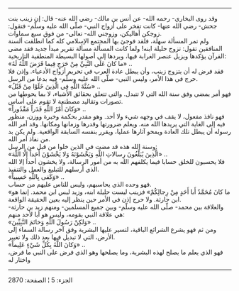 ------------------------------------------------------------------------

وقد روى البخاري- رحمه الله- عن أنس بن مالك- رضي الله عنه- قال: إن زينب
بنت جحش- رضي الله عنها- كانت تفخر على أزواج النبي- صلّى الله عليه وسلّم-
فتقول: زوجكن أهاليكن، وزوجني الله- تعالى- من فوق سبع سماوات.  
ولم تمر المسألة سهلة، فلقد فوجئ بها المجتمع الإسلامي كله كما انطلقت
ألسنة المنافقين تقول: تزوج حليلة ابنه! ولما كانت المسألة مسألة تقرير
مبدأ جديد فقد مضى القرآن يؤكدها ويزيل عنصر الغرابة فيها، ويردها إلى
أصولها البسيطة المنطقية التاريخية:  
«ما كانَ عَلَى النَّبِيِّ مِنْ حَرَجٍ فِيما فَرَضَ اللَّهُ لَهُ» ..  
فقد فرض له أن يتزوج زينب، وأن يبطل عادة العرب في تحريم أزواج الأدعياء.
وإذن فلا حرج في هذا الأمر، وليس النبي- صلّى الله عليه وسلّم- فيه بدعا من
الرسل.  
«سُنَّةَ اللَّهِ فِي الَّذِينَ خَلَوْا مِنْ قَبْلُ» ..  
فهو أمر يمضي وفق سنة الله التي لا تتبدل. والتي تتعلق بحقائق الأشياء، لا
بما يحوطها من تصورات وتقاليد مصطنعة لا تقوم على أساس.  
«وَكانَ أَمْرُ اللَّهِ قَدَراً مَقْدُوراً» ..  
فهو نافذ مفعول، لا يقف في وجهه شيء ولا أحد. وهو مقدر بحكمة وخبرة ووزن،
منظور فيه إلى الغاية التي يريدها الله منه. ويعلم ضرورتها وقدرها وزمانها
ومكانها. وقد أمر الله رسوله أن يبطل تلك العادة ويمحو آثارها عمليا، ويقرر
بنفسه السابقة الواقعية. ولم يكن بد من نفاذ أمر الله.  
وسنة الله هذه قد مضت في الذين خلوا من قبل من الرسل:  
«الَّذِينَ يُبَلِّغُونَ رِسالاتِ اللَّهِ وَيَخْشَوْنَهُ وَلا يَخْشَوْنَ أَحَداً إِلَّا اللَّهَ» ..  
فلا يحسبون للخلق حسابا فيما يكلفهم الله به من أمور الرسالة، ولا يخشون
أحدا إلا الله الذي أرسلهم للتبليغ والعمل والتنفيذ.  
«وَكَفى بِاللَّهِ حَسِيباً» ..  
فهو وحده الذي يحاسبهم، وليس للناس عليهم من حساب.  
«ما كانَ مُحَمَّدٌ أَبا أَحَدٍ مِنْ رِجالِكُمْ» فزينب ليست حليلة ابنه، وزيد ليس ابن
محمد. إنما هو ابن حارثة. ولا حرج إذن في الأمر حين ينظر إليه بعين الحقيقة
الواقعة.  
والعلاقة بين محمد- صلّى الله عليه وسلّم- وبين جميع المسلمين- ومنهم زيد بن
حارثة- هي علاقة النبي بقومه، وليس هو أبا لأحد منهم:  
«وَلكِنْ رَسُولَ اللَّهِ وَخاتَمَ النَّبِيِّينَ» ..  
ومن ثم فهو يشرع الشرائع الباقية، لتسير عليها البشرية وفق آخر رسالة
السماء إلى الأرض، التي لا تبديل فيها بعد ذلك ولا تغيير.  
«وَكانَ اللَّهُ بِكُلِّ شَيْءٍ عَلِيماً» ..  
فهو الذي يعلم ما يصلح لهذه البشرية، وما يصلحها وهو الذي فرض على النبي ما
فرض، واختار له

------------------------------------------------------------------------

الجزء: 5 ¦ الصفحة: 2870
